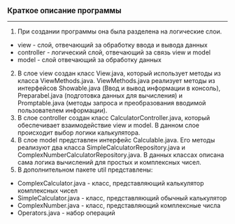 **<big>Краткое описание программы</big>**
___
1. При создании программы она была разделена на логические слои.
- view - слой, отвечающий за обработку ввода и вывода данных
- controller - логический слой, отвечающий за связь view и model
- model - слой отвечающий за обработку данных
2. В слое view создан класс View.java, который использует методы из класса ViewMethods.java. ViewMethods.java реализует методы из интерфейсов Showable.java (Ввод и вывод информации в консоль), Preparabel.java (подготовка данных для вычисления) и Promptable.java (методы запроса и преобразования вводимой пользователем информации).
3. В слое controller создан класс CalculatorController.java, который обеспечивает взаимодействие view и model. В данном слое происходит выбор логики калькулятора.
4. В слое model представлен интерфейс Calculable.java. Его методы реализуют два класса SimpleCalculatorRepository.java и ComplexNumberCalculatorRepository.java. В данных классах описана сама логика вычислений для простых и комплексных чисел.
5. В дополнительном пакете util представлены:
- ComplexCalculator.java - класс, представляющий калькулятор комплексных чисел
- SimpleCalculator.java - класс, представляющий обычный калькулятор
- ComplexNumber.java - класс, представляющий комплексные числа
- Operators.java - набор операций